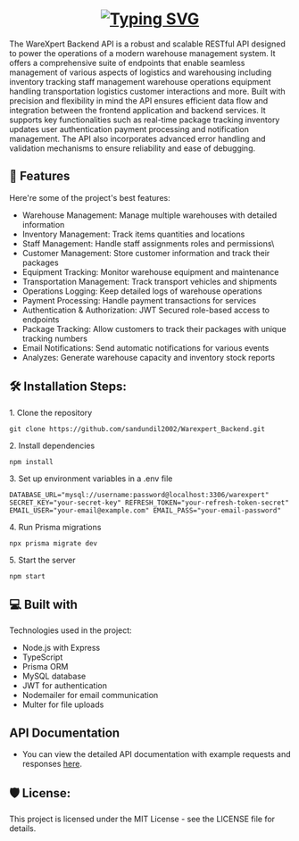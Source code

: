 <h1 align="center" id="title"><a href="https://git.io/typing-svg"><img src="https://readme-typing-svg.herokuapp.com?font=Fira+Code&amp;weight=600&amp;size=60&amp;pause=1000&amp;color=7A82F7&amp;center=true&amp;vCenter=true&amp;width=800&amp;height=120&amp;lines=Warexpert+Backend+API" alt="Typing SVG"></a></h1>

<p id="description">The WareXpert Backend API is a robust and scalable RESTful API designed to power the operations of a modern warehouse management system. It offers a comprehensive suite of endpoints that enable seamless management of various aspects of logistics and warehousing including inventory tracking staff management warehouse operations equipment handling transportation logistics customer interactions and more. Built with precision and flexibility in mind the API ensures efficient data flow and integration between the frontend application and backend services. It supports key functionalities such as real-time package tracking inventory updates user authentication payment processing and notification management. The API also incorporates advanced error handling and validation mechanisms to ensure reliability and ease of debugging.</p>

  
  
<h2>🧐 Features</h2>

Here're some of the project's best features:

*   Warehouse Management: Manage multiple warehouses with detailed information
*   Inventory Management: Track items quantities and locations
*   Staff Management: Handle staff assignments roles and permissions\\
*   Customer Management: Store customer information and track their packages
*   Equipment Tracking: Monitor warehouse equipment and maintenance
*   Transportation Management: Track transport vehicles and shipments
*   Operations Logging: Keep detailed logs of warehouse operations
*   Payment Processing: Handle payment transactions for services
*   Authentication & Authorization: JWT Secured role-based access to endpoints
*   Package Tracking: Allow customers to track their packages with unique tracking numbers
*   Email Notifications: Send automatic notifications for various events
*   Analyzes: Generate warehouse capacity and inventory stock reports

<h2>🛠️ Installation Steps:</h2>

<p>1. Clone the repository</p>

```
git clone https://github.com/sandundil2002/Warexpert_Backend.git
```

<p>2. Install dependencies</p>

```
npm install
```

<p>3. Set up environment variables in a .env file</p>

```
DATABASE_URL="mysql://username:password@localhost:3306/warexpert" SECRET_KEY="your-secret-key" REFRESH_TOKEN="your-refresh-token-secret" EMAIL_USER="your-email@example.com" EMAIL_PASS="your-email-password"
```

<p>4. Run Prisma migrations</p>

```
npx prisma migrate dev
```

<p>5. Start the server</p>

```
npm start
```

  
  
<h2>💻 Built with</h2>

Technologies used in the project:

*   Node.js with Express
*   TypeScript
*   Prisma ORM
*   MySQL database
*   JWT for authentication
*   Nodemailer for email communication
*   Multer for file uploads

<h2>API Documentation</h2>

* You can view the detailed API documentation with example requests and responses <a href="https://documenter.getpostman.com/view/35384990/2sAYdioUuW">here</a>.

<h2>🛡️ License:</h2>

This project is licensed under the MIT License - see the LICENSE file for details.
